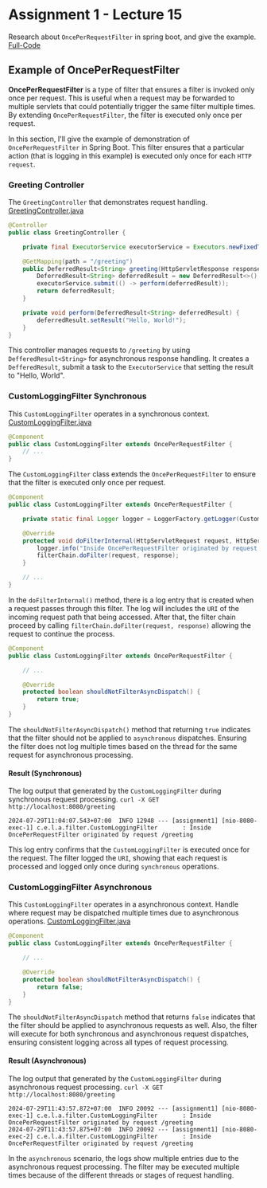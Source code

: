 # Assignment 1 - Lecture 15

Research about `OncePerRequestFilter` in spring boot, and give the example. [Full-Code](assignment1/src/main/java/com/lecture15/assignment1/)

## Example of OncePerRequestFilter

**OncePerRequestFilter** is a type of filter that ensures a filter is invoked only once per request. This is useful when a request may be forwarded to multiple servlets that could potentially trigger the same filter multiple times. By extending `OncePerRequestFilter`, the filter is executed only once per request.

In this section, I'll give the example of demonstration of `OncePerRequestFilter` in Spring Boot. This filter ensures that a particular action (that is logging in this example) is executed only once for each `HTTP request`.

### Greeting Controller

The `GreetingController` that demonstrates request handling. [GreetingController.java](assignment1/src/main/java/com/lecture15/assignment1/controller/GreetingController.java)

```java
@Controller
public class GreetingController {

    private final ExecutorService executorService = Executors.newFixedThreadPool(10);

    @GetMapping(path = "/greeting")
    public DeferredResult<String> greeting(HttpServletResponse response) {
        DeferredResult<String> deferredResult = new DeferredResult<>();
        executorService.submit(() -> perform(deferredResult));
        return deferredResult;
    }

    private void perform(DeferredResult<String> deferredResult) {
        deferredResult.setResult("Hello, World!");
    }
}
```

This controller manages requests to `/greeting` by using `DefferedResult<String>` for asynchronous response handling. It creates a `DefferedResult`, submit a task to the `ExecutorService` that setting the result to "Hello, World".

### CustomLoggingFilter Synchronous

This `CustomLoggingFilter` operates in a synchronous context. [CustomLoggingFilter.java](assignment1/src/main/java/com/lecture15/assignment1/filter/CustomLoggingFilter.java)

```java
@Component
public class CustomLoggingFilter extends OncePerRequestFilter {
    // ...
}
```

The `CustomLoggingFilter` class extends the `OncePerRequestFilter` to ensure that the filter is executed only once per request.

```java
@Component
public class CustomLoggingFilter extends OncePerRequestFilter {

    private static final Logger logger = LoggerFactory.getLogger(CustomLoggingFilter.class);

    @Override
    protected void doFilterInternal(HttpServletRequest request, HttpServletResponse response, FilterChain filterChain) throws ServletException, IOException {
        logger.info("Inside OncePerRequestFilter originated by request {}", request.getRequestURI());
        filterChain.doFilter(request, response);
    }

    // ...
}
```

In the `doFilterInternal()` method, there is a log entry that is created when a request passes through this filter. The log will includes the `URI` of the incoming request path that being accessed. After that, the filter chain proceed by calling `filterChain.doFilter(request, response)` allowing the request to continue the process.

```java
@Component
public class CustomLoggingFilter extends OncePerRequestFilter {

    // ...

    @Override
    protected boolean shouldNotFilterAsyncDispatch() {
        return true;
    }
}
```

The `shouldNotFilterAsyncDispatch()` method that returning `true` indicates that the filter should not be applied to `asynchronous` dispatches. Ensuring the filter does not log multiple times based on the thread for the same request for asynchronous processing.

#### Result (Synchronous)

The log output that generated by the `CustomLoggingFilter` during synchronous request processing. `curl -X GET http://localhost:8080/greeting`

```log
2024-07-29T11:04:07.543+07:00  INFO 12948 --- [assignment1] [nio-8080-exec-1] c.e.l.a.filter.CustomLoggingFilter       : Inside OncePerRequestFilter originated by request /greeting
```

This log entry confirms that the `CustomLoggingFilter` is executed once for the request. The filter logged the `URI`, showing that each request is processed and logged only once during `synchronous` operations.

### CustomLoggingFilter Asynchronous

This `CustomLoggingFilter` operates in a asynchronous context. Handle where request may be dispatched multiple times due to asynchronous operations. [CustomLoggingFilter.java](assignment1/src/main/java/com/lecture15/assignment1/filter/CustomLoggingFilter.java)

```java
@Component
public class CustomLoggingFilter extends OncePerRequestFilter {

    // ...

    @Override
    protected boolean shouldNotFilterAsyncDispatch() {
        return false;
    }
}
```

The `shouldNotFilterAsyncDispatch` method that returns `false` indicates that the filter should be applied to asynchronous requests as well. Also, the filter will execute for both synchronous and asynchronous request dispatches, ensuring consistent logging across all types of request processing.

#### Result (Asynchronous)

The log output that generated by the `CustomLoggingFilter` during asynchronous request processing. `curl -X GET http://localhost:8080/greeting`

```log
2024-07-29T11:43:57.872+07:00  INFO 20092 --- [assignment1] [nio-8080-exec-1] c.e.l.a.filter.CustomLoggingFilter       : Inside OncePerRequestFilter originated by request /greeting
2024-07-29T11:43:57.875+07:00  INFO 20092 --- [assignment1] [nio-8080-exec-2] c.e.l.a.filter.CustomLoggingFilter       : Inside OncePerRequestFilter originated by request /greeting
```

In the `asynchronous` scenario, the logs show multiple entries due to the asynchronous request processing. The filter may be executed multiple times because of the different threads or stages of request handling.